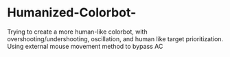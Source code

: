 # Humanized-Colorbot-
Trying to create a more human-like colorbot, with overshooting/undershooting, oscillation, and human like target prioritization. Using external mouse movement method to bypass AC

